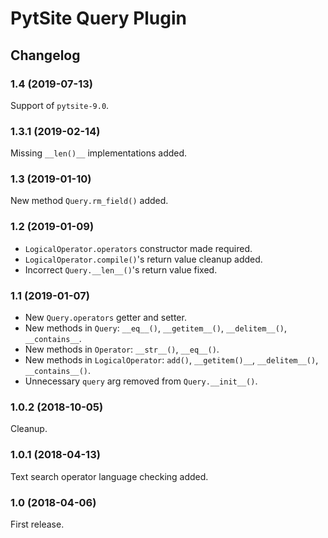 # PytSite Query Plugin


## Changelog


### 1.4 (2019-07-13)

Support of `pytsite-9.0`.


### 1.3.1 (2019-02-14)

Missing `__len()__` implementations added.


### 1.3 (2019-01-10)

New method `Query.rm_field()` added.


### 1.2 (2019-01-09)

- `LogicalOperator.operators` constructor made required.
- `LogicalOperator.compile()`'s return value cleanup added.
- Incorrect `Query.__len__()`'s return value fixed.


### 1.1 (2019-01-07)

- New `Query.operators` getter and setter.
- New methods in `Query`: `__eq__()`, `__getitem__()`, `__delitem__()`,
  `__contains__`.
- New methods in `Operator`: `__str__()`, `__eq__()`.
- New methods in `LogicalOperator`: `add()`, `__getitem()__`,
  `__delitem__()`, `__contains__()`.
- Unnecessary `query` arg removed from `Query.__init__()`.


### 1.0.2 (2018-10-05)

Cleanup.


### 1.0.1 (2018-04-13)

Text search operator language checking added.


### 1.0 (2018-04-06)

First release.
